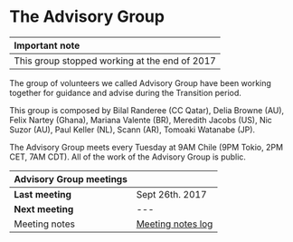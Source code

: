 # The Advisory Group

| **Important note** |
|:--|
| This group stopped working at the end of 2017 |

The group of volunteers we called Advisory Group have been working together for guidance and advise during the Transition period. 

This group is composed by Bilal Randeree (CC Qatar), Delia Browne (AU), Felix Nartey (Ghana), Mariana Valente (BR), Meredith Jacobs (US), Nic Suzor (AU), Paul Keller (NL), Scann (AR), Tomoaki Watanabe (JP). 

The Advisory Group meets every Tuesday at 9AM Chile (9PM Tokio, 2PM CET, 7AM CDT). All of the work of the Advisory Group is public. 

| Advisory Group meetings |  |
|:--|:--|
| **Last meeting** | Sept 26th. 2017 |
| **Next meeting** | --- |
| Meeting notes | [Meeting notes log](/docs/advisory_group_meeting_notes.md) |
